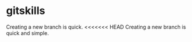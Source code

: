 # gitskills
Creating a new branch is quick.
<<<<<<< HEAD
Creating a new branch is quick and simple.
